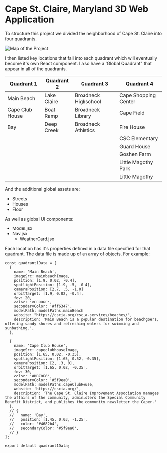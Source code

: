 # Cape St. Claire, Maryland 3D Web Application

To structure this project we divided the neighborhood of Cape St. Claire into four quadrants.

![Map of the Project](assets/detail-images/map.png)

I then listed key locations that fall into each quadrant which will eventually become it's own React component. I also have a 'Global Quadrant" that appear in all of the quadrants.

| Quadrant 1      | Quadrant 2  | Quadrant 3           | Quadrant 4           |
| --------------- | ----------- | -------------------- | -------------------- |
| Main Beach      | Lake Claire | Broadneck Highschool | Cape Shopping Center |
| Cape Club House | Boat Ramp   | Broadneck Library    | Cape Field           |
| Bay             | Deep Creek  | Broadneck Athletics  | Fire House           |
|                 |             |                      | CSC Elementary       |
|                 |             |                      | Guard House          |
|                 |             |                      | Goshen Farm          |
|                 |             |                      | Little Magothy Park  |
|                 |             |                      | Little Magothy       |

And the additional global assets are:
- Streets
- Houses
- Floor

As well as global UI components:
- Model.jsx
- Nav.jsx
  - WeatherCard.jsx

Each location has it's properties defined in a data file specified for that quadrant. The data file is made up of an array of objects.
For example:
```
const quadrant1Data = [
  {
    name: 'Main Beach',
    imageSrc: mainbeachImage,
    position: [1.9, 0.02, -0.4],
    spotlightPosition: [1.9, .5, -0.4],
    cameraPosition: [2.7, .5, -1.0],
    orbitTarget: [1.9, 0.02, -0.4],
    fov: 20,
    color: '#EFDD6F',
    secondaryColor: '#ff6347',
    modelPath: modelPaths.mainBeach,
    website: "https://cscia.org/cscia-services/beaches/",
    description: 'Main Beach is a popular destination for beachgoers, offering sandy shores and refreshing waters for swimming and sunbathing.',
  },

  {
    name: 'Cape Club House',
    imageSrc: capeclubhouseImage,
    position: [1.65, 0.02, -0.35],
    spotlightPosition: [1.65, 0.52, -0.35],
    cameraPosition: [2, .3, 0],
    orbitTarget: [1.65, 0.02, -0.35],
    fov: 30,
    color: '#DDE0E6',
    secondaryColor: '#5f9ea0',
    modelPath: modelPaths.capeClubHouse,
    website: 'https://cscia.org/',
    description: 'The Cape St. Claire Improvement Association manages the affairs of the community, administers the Special Community Benefit District, and publishes the community newsletter the Caper.'
  },
  // {
  //   name: 'Bay',
  //   position: [1.45, 0.03, -1.25],
  //   color: '#4682b4',
  //   secondaryColor: '#5f9ea0',
  // }
];

export default quadrant1Data;
```